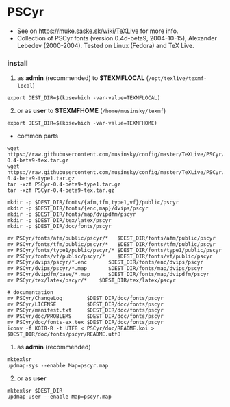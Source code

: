 # PSCyr
* See on https://muke.saske.sk/wiki/TeXLive for more info.
* Collection of PSCyr fonts (version 0.4d-beta9, 2004-10-15), Alexander Lebedev (2000-2004). Tested on Linux (Fedora) and TeX Live.
### install
1. as **admin** (recommended) to **$TEXMFLOCAL** (`/opt/texlive/texmf-local`)
```
export DEST_DIR=$(kpsewhich -var-value=TEXMFLOCAL)
```
2. or as **user** to **$TEXMFHOME** (`/home/musinsky/texmf`)
```
export DEST_DIR=$(kpsewhich -var-value=TEXMFHOME)
```
* common parts
```
wget https://raw.githubusercontent.com/musinsky/config/master/TeXLive/PSCyr/PSCyr-0.4-beta9-tex.tar.gz
wget https://raw.githubusercontent.com/musinsky/config/master/TeXLive/PSCyr/PSCyr-0.4-beta9-type1.tar.gz
tar -xzf PSCyr-0.4-beta9-type1.tar.gz
tar -xzf PSCyr-0.4-beta9-tex.tar.gz

mkdir -p $DEST_DIR/fonts/{afm,tfm,type1,vf}/public/pscyr
mkdir -p $DEST_DIR/fonts/{enc,map}/dvips/pscyr
mkdir -p $DEST_DIR/fonts/map/dvipdfm/pscyr
mkdir -p $DEST_DIR/tex/latex/pscyr
mkdir -p $DEST_DIR/doc/fonts/pscyr

mv PSCyr/fonts/afm/public/pscyr/*   $DEST_DIR/fonts/afm/public/pscyr
mv PSCyr/fonts/tfm/public/pscyr/*   $DEST_DIR/fonts/tfm/public/pscyr
mv PSCyr/fonts/type1/public/pscyr/* $DEST_DIR/fonts/type1/public/pscyr
mv PSCyr/fonts/vf/public/pscyr/*    $DEST_DIR/fonts/vf/public/pscyr
mv PSCyr/dvips/pscyr/*.enc       $DEST_DIR/fonts/enc/dvips/pscyr
mv PSCyr/dvips/pscyr/*.map       $DEST_DIR/fonts/map/dvips/pscyr
mv PSCyr/dvipdfm/base/*.map      $DEST_DIR/fonts/map/dvipdfm/pscyr
mv PSCyr/tex/latex/pscyr/*    $DEST_DIR/tex/latex/pscyr

# documentation
mv PSCyr/ChangeLog        $DEST_DIR/doc/fonts/pscyr
mv PSCyr/LICENSE          $DEST_DIR/doc/fonts/pscyr
mv PSCyr/manifest.txt     $DEST_DIR/doc/fonts/pscyr
mv PSCyr/doc/PROBLEMS     $DEST_DIR/doc/fonts/pscyr
mv PSCyr/doc/fonts-ex.tex $DEST_DIR/doc/fonts/pscyr
iconv -f KOI8-R -t UTF8 < PSCyr/doc/README.koi > $DEST_DIR/doc/fonts/pscyr/README.utf8
```
1. as **admin** (recommended)
```
mktexlsr
updmap-sys --enable Map=pscyr.map
```
2. or as **user**
```
mktexlsr $DEST_DIR
updmap-user --enable Map=pscyr.map
```
